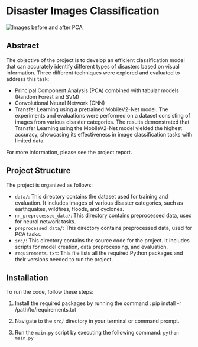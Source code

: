 # Disaster Images Classification

![Images before and after PCA](https://github.com/JohnKond/DisasterClassification/images_before_after_pca.png)
## Abstract

The objective of the project is to develop an efficient classification model that can accurately identify different types of disasters based on visual information. Three different techniques were explored and evaluated to address this task: 
- Principal Component Analysis (PCA) combined with tabular models (Random Forest and SVM)
- Convolutional Neural Network (CNN)
- Transfer Learning using a pretrained MobileV2-Net model.
The experiments and evaluations were performed on a dataset consisting of images from various disaster categories. The results demonstrated that Transfer Learning using the MobileV2-Net model yielded the highest accuracy, showcasing its effectiveness in image classification tasks with limited data.

For more information, please see the project report.

## Project Structure

The project is organized as follows:

- `data/`: This directory contains the dataset used for training and evaluation. It includes images of various disaster categories, such as earthquakes, wildfires, floods, and cyclones.
- `nn_preprocessed_data/`: This directory contains preprocessed data, used for neural network tasks.
- `preprocessed_data/`: This directory contains preprocessed data, used for PCA tasks.
- `src/`: This directory contains the source code for the project. It includes scripts for model creation, data preprocessing, and evaluation.
- `requirements.txt`: This file lists all the required Python packages and their versions needed to run the project.

## Installation

To run the code, follow these steps:

1. Install the required packages by running the command :  pip install -r /path/to/requirements.txt

2. Navigate to the `src/` directory in your terminal or command prompt.

3. Run the `main.py` script by executing the following command: ```python main.py```
